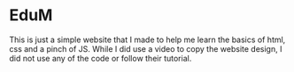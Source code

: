 # EduM

This is just a simple website that I made to help me learn the basics of html, css and a pinch of JS. While I did use a video to copy the website design, I did not use any of the code or follow their tutorial.
